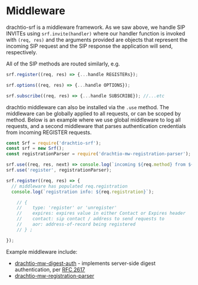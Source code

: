 # Middleware

drachtio-srf is a middleware framework.  As we saw above, we handle SIP INVITEs using `srf.invite(handler)` where our handler function is invoked with `(req, res)` and the arguments provided are objects that represent the incoming SIP request and the SIP response the application will send, respectively.  

All of the SIP methods are routed similarly, e.g.
```js
srf.register((req, res) => {...handle REGISTERs});

srf.options((req, res) => {...handle OPTIONS});

srf.subscribe((req, res) => {...handle SUBSCRIBE}); //...etc
```

drachtio middleware can also be installed via the `.use` method.  The middleware can be globally applied to all requests, or can be scoped by method.  Below is an example where we use global middleware to log all requests, and a second middleware that parses authentication credentials from incoming REGISTER requests.
```js
const Srf = require('drachtio-srf');
const srf = new Srf();
const registrationParser = require('drachtio-mw-registration-parser');

srf.use((req, res, next) => console.log(`incoming ${req.method} from ${req.source_address}`));
srf.use('register', registrationParser);

srf.register((req, res) => {
  // middleware has populated req.registration
  console.log(`registration info: ${req.registration}`);

    // {
    //    type: 'register' or 'unregister'
    //    expires: expires value in either Contact or Expires header
    //    contact: sip contact / address to send requests to
    //    aor: address-of-record being registered
    // } ;

});
```
Example middleware include:
* [drachtio-mw-digest-auth](https://www.npmjs.com/package/drachtio-mw-digest-auth) - implements server-side digest authentication, per [RFC 2617](https://www.ietf.org/rfc/rfc2617.txt)
* [drachtio-mw-registration-parser](https://www.npmjs.com/package/drachtio-mw-registration-parser)
